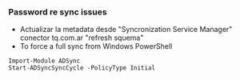 ### Password re sync issues

- Actualizar la metadata desde "Syncronization Service Manager" conector tq.com.ar "refresh squema"
- To force a full sync from Windows PowerShell
```
Import-Module ADSync
Start-ADSyncSyncCycle -PolicyType Initial
```